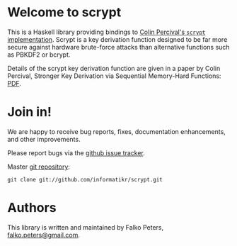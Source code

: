# Welcome to scrypt

This is a Haskell library providing bindings to [Colin Percival's `scrypt` implementation](http://www.tarsnap.com/scrypt.html). Scrypt is a key derivation function designed to be far more secure against hardware brute-force attacks than alternative functions such as PBKDF2 or bcrypt.

Details of the scrypt key derivation function are given in a paper by Colin Percival, Stronger Key Derivation via Sequential Memory-Hard Functions: [PDF](http://www.tarsnap.com/scrypt/scrypt-slides.pdf).

# Join in!

We are happy to receive bug reports, fixes, documentation enhancements, and other improvements.

Please report bugs via the [github issue tracker](http://github.com/informatikr/scrypt/issues).

Master [git repository](http://github.com/informatikr/scrypt):

    git clone git://github.com/informatikr/scrypt.git

# Authors

This library is written and maintained by Falko Peters,  <falko.peters@gmail.com>.
